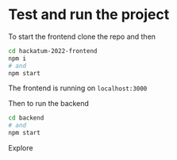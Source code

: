 # Test and run the project

To start the frontend clone the repo and then

```bash
cd hackatum-2022-frontend
npm i
# and
npm start
```

The frontend is running on `localhost:3000`

Then to run the backend

```bash
cd backend
# and
npm start
```

Explore
